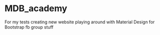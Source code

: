 # MDB_academy
For my tests creating new website playing around with Material Design for Bootstrap fb group stuff
